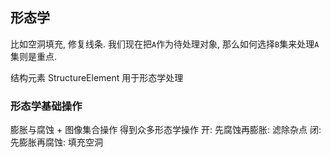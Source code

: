 ## 形态学

比如空洞填充, 修复线条.
我们现在把`A`作为待处理对象, 那么如何选择`B`集来处理`A`集则是重点.

结构元素 StructureElement
用于形态学处理

### 形态学基础操作
膨胀与腐蚀 + 图像集合操作 得到众多形态学操作
开: 先腐蚀再膨胀: 滤除杂点
闭: 先膨胀再腐蚀: 填充空洞
